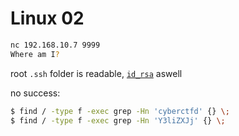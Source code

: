 # Linux 02
```bash
nc 192.168.10.7 9999
Where am I?
```

root `.ssh` folder is readable, [`id_rsa`](root_id_rsa) aswell

no success:
```bash
$ find / -type f -exec grep -Hn 'cyberctfd' {} \;
$ find / -type f -exec grep -Hn 'Y3liZXJj' {} \;
```